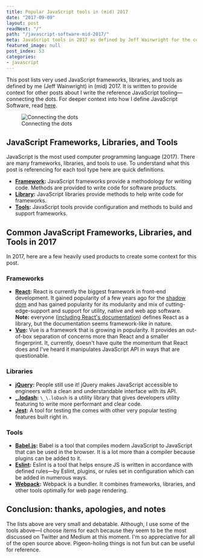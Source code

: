 ```yaml
---
title: Popular JavaScript tools in (mid) 2017
date: "2017-09-09"
layout: post
readNext: "/"
path: "/javascript-software-mid-2017/"
meta: JavaScript tools in 2017 as defined by Jeff Wainwright for the context of blog posts.
featured_image: null
post_index: 53
categories:
- javascript
---
```


This post lists very used JavaScript frameworks, libraries, and tools as defined by me (Jeff Wainwright) in (mid) 2017. It is written to provide context for other posts about I write the reference JavaScript tooling—connecting the dots. For deeper context into how I define JavaScript Software, read [here](https://jeffry.in/4-categories-js-projects/).

<figure>
  <img src="https://yowainwright.imgix.net/connecting-dots.png?w=800&h=800&fit=crop&crop=focalpoint&auto=format" alt="Connecting the dots" />
  <figcaption>Connecting the dots</figcaption>
</figure>

## JavaScript Frameworks, Libraries, and Tools

JavaScript is the most used computer programming language (2017). There are many frameworks, libraries, and tools to use. To understand what this post is referencing for each tool type here are quick definitions.

-  **[Framework](#framework):** JavaScript frameworks provide a methodology for writing code. Methods are provided to write code for software products.
-  **[Library](#library):** JavaScript libraries provide methods to help write code for frameworks.
-  **[Tools](#tools):** JavaScript tools provide configuration and methods to build and support frameworks.

## Common JavaScript Frameworks, Libraries, and Tools in 2017

In 2017, here are a few heavily used products to create some context for this post.

<h3 id="framework">Frameworks</h3>

-  **[React](https://facebook.github.io/react/docs/hello-world.html):** React is currently the biggest framework in front-end development. It gained popularity of a few years ago for the [shadow dom](https://glazkov.com/2011/01/14/what-the-heck-is-shadow-dom/) and has gained popularity for its modularity and mix of cutting-edge-support and support for utility, native and web app software. **Note:** everyone ([including React's documentation](https://facebook.github.io/react/)) defines React as a library, but the documentation seems framework-like in nature.
-  **[Vue](https://vuejs.org/):** Vue is a framework that is growing in popularity. It provides an out-of-box separation of concerns more than React and a smaller fingerprint. It, currently, doesn't have quite the momentum that React does and I've heard it manipulates JavaScript API in ways that are questionable.

<h3 id="library">Libraries</h3>

-  **[jQuery](https://jquery.com/):** People still use it! jQuery makes JavaScript accessible to engineers with a clean and understandable interface with its API.
-  **[_.lodash](https://lodash.com/):** `\_\.loDash` is a utility library that gives developers utility featuring to write more performant and clear code.
-  **[Jest](https://webpack.github.io/):** A tool for testing the comes with other very popular testing features built right in.

<h3 id="tools">Tools</h3>

-  **[Babel.js](https://babeljs.io/):** Babel is a tool that compiles modern JavaScript to JavaScript that can be used in the browser. It is a lot more than a compiler because plugins can be added to it.
-  **[Eslint](https://eslint.org/):** Eslint is a tool that helps ensure JS is written in accordance with defined rules—by Eslint, plugins, or rules set in configuration which can be added in numerous ways.
-  **[Webpack](https://webpack.github.io/):** Webpack is a bundler. It combines frameworks, libraries, and other tools optimally for web page rendering.

## Conclusion: thanks, apologies, and notes

The lists above are very small and debatable. Although, I use some of the tools above—I choose items for each because they seem to be the most discussed on Twitter and Medium at this moment. I'm so appreciative for all of the open source above. Pigeon-holing things is not fun but can be useful for reference.

